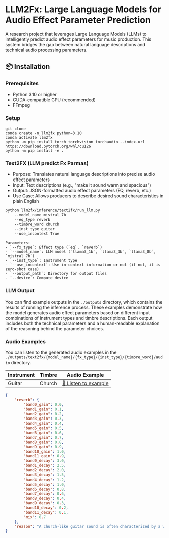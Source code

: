 # LLM2Fx: Large Language Models for Audio Effect Parameter Prediction

A research project that leverages Large Language Models (LLMs) to intelligently predict audio effect parameters for music production. This system bridges the gap between natural language descriptions and technical audio processing parameters.

## 📦 Installation

### Prerequisites

- Python 3.10 or higher
- CUDA-compatible GPU (recommended)
- FFmpeg

### Setup

```
git clone
conda create -n llm2fx python=3.10
conda activate llm2fx
python -m pip install torch torchvision torchaudio --index-url https://download.pytorch.org/whl/cu126
python -m pip install -e .
```


### Text2FX (LLM predict Fx Parmas)
- Purpose: Translates natural language descriptions into precise audio effect parameters
- Input: Text descriptions (e.g., "make it sound warm and spacious")
- Output: JSON-formatted audio effect parameters (EQ, reverb, etc.)
- Use Case: Allows producers to describe desired sound characteristics in plain English


```bash
python llm2fx/inference/text2fx/run_llm.py
    --model_name mistral_7b
    --eq_type reverb
    --timbre_word church
    --inst_type guitar
    --use_incontext True
```

```
Parameters:
- `--fx_type`: Effect type (`eq`, `reverb`)
- `--model_name`: LLM model (`llama3_1b`, `llama3_3b`, `llama3_8b`, `mistral_7b`)
- `--inst_type`: Instrument type
- `--use_incontext`: Use in-context information or not (if not, it is zero-shot case)
- `--output_path`: Directory for output files
- `--device`: Compute device
```

### LLM Output

You can find example outputs in the `./outputs` directory, which contains the results of running the inference process. These examples demonstrate how the model generates audio effect parameters based on different input combinations of instrument types and timbre descriptions. Each output includes both the technical parameters and a human-readable explanation of the reasoning behind the parameter choices.

### Audio Examples

You can listen to the generated audio examples in the `./outputs/text2fx/{model_name}/{fx_type}/{inst_type}/{timbre_word}/audio` directory.

| Instrument | Timbre | Audio Example |
|------------|--------|---------------|
| Guitar | Church | [🎵 Listen to example](./outputs/text2fx/mistral_7b/reverb/guitar/church/audio/example.mp3) |


```json
{
    "reverb": {
        "band0_gain": 0.0,
        "band1_gain": 0.1,
        "band2_gain": 0.2,
        "band3_gain": 0.3,
        "band4_gain": 0.4,
        "band5_gain": 0.5,
        "band6_gain": 0.6,
        "band7_gain": 0.7,
        "band8_gain": 0.8,
        "band9_gain": 0.9,
        "band10_gain": 1.0,
        "band11_gain": 0.9,
        "band0_decay": 3.0,
        "band1_decay": 2.5,
        "band2_decay": 2.0,
        "band3_decay": 1.5,
        "band4_decay": 1.2,
        "band5_decay": 1.0,
        "band6_decay": 0.8,
        "band7_decay": 0.6,
        "band8_decay": 0.4,
        "band9_decay": 0.3,
        "band10_decay": 0.2,
        "band11_decay": 0.1,
        "mix": 0.7
    },
    "reason": "A church-like guitar sound is often characterized by a warm, spacious, and reverberant tone. This design boosts the gain in all frequency bands to achieve a warm and full sound, while using longer decay times to create a sense of space and ambiance. The mix level is set to 0.7 to ensure a balanced level between the dry and wet signals."
}
```

